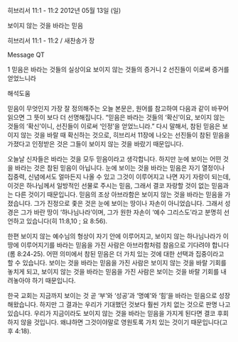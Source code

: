 히브리서 11:1 - 11:2 
2012년 05월 13일 (일)

보이지 않는 것을 바라는 믿음



히브리서 11:1 - 11:2 / 새찬송가  장


Message QT

1 믿음은 바라는 것들의 실상이요 보이지 않는 것들의 증거니
2 선진들이 이로써 증거를 얻었느니라

해석도움





믿음이 무엇인지 가장 잘 정의해주는 오늘 본문은, 원어를 참고하여 다음과 같이 바꾸어 읽으면 그 뜻이 보다 더 선명해집니다.
“믿음은 바라는 것들의 ‘확신’이요, 보이지 않는 것들의 ‘확신’이니, 선진들이 이로써 ‘인정’을 얻었느니라.”
다시 말해서, 참된 믿음은 보이지 않는 것을 바랄 때 확신하는 것으로, 히브리서 11장에 나오는 선진들이 참된 믿음을 가졌다고 인정받은 것은 그들이 보이지 않는 것을 바랐기 때문입니다.

오늘날 신자들은 바라는 것을 모두 믿음이라고 생각합니다. 하지만 눈에 보이는 어떤 것을 바라는 것은 참된 믿음이 아닙니다. 눈에 보이는 것을 바라는 믿음은 자기 열정이나 집중력, 신념에서도 얼마든지 나올 수 있고 그것이 이루어지고 나면 자기 자랑이 되는데, 이것은 하나님께서 일방적인 선물로 주시는 믿음, 그래서 결코 자랑할 것이 없는 믿음과는 다른 것이기 때문입니다.
믿음의 조상 아브라함은 보이지 않는 것을 바라는 믿음을 가졌습니다. 그가 진정으로 좇은 것은 눈에 보이는 땅이나 자손이 아니었습니다. 그래서 성경은 그가 바란 땅이 ‘하나님나라’이며, 그가 원한 자손이 ‘예수 그리스도’라고 분명히 선언하고 있습니다(히 11:8,10 ; 요 8:56).

한편 보이지 않는 예수님의 형상이 자기 안에 이루어지고, 보이지 않는 하나님나라가 이 땅에 이루어지기를 바라는 믿음을 가진 사람은 아브라함처럼 참음으로 기다려야 합니다(롬 8:24-25). 어떤 의미에서 참된 믿음은 더 가치 있는 것에 대한 선택과 집중이라고 할 수 있습니다. 보이는 것을 바라는 믿음을 가진 사람은 보이지 않는 것을 바랄 기회를 놓치게 되고, 보이지 않는 것을 바라는 믿음을 가진 사람은 보이는 것을 바랄 기회를 내려놓아야 하기 때문입니다.

한국 교회는 지금까지 보이는 것 곧 ‘부’와 ‘성공’과 ‘명예’와 ‘힘’을 바라는 믿음으로 성장해왔습니다. 하지만 그 결과는 우리가 기대했던 것보다 훨씬 가치 없는 것으로 판명 나고 있습니다. 우리가 지금이라도 보이지 않는 것을 바라는 믿음을 가지게 된다면 결코 후회하지 않을 것입니다. 왜냐하면 그것이야말로 영원토록 가치 있는 것이기 때문입니다(고후 4:18).
